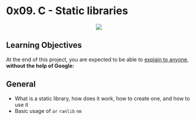 # 0x09. C - Static libraries

<p align="center">
	<img src="https://miro.medium.com/v2/resize:fit:720/format:webp/1*U1-XocU-OVxGX6vfUidv6A.png">
</p>

## Learning Objectives

At the end of this project, you are expected to be able to [explain to anyone](https://fs.blog/feynman-learning-technique/), **without the help of Google:**

## General

- What is a static library, how does it work, how to create one, and how to use it
- Basic usage of `ar` `ranlib` `nm`
